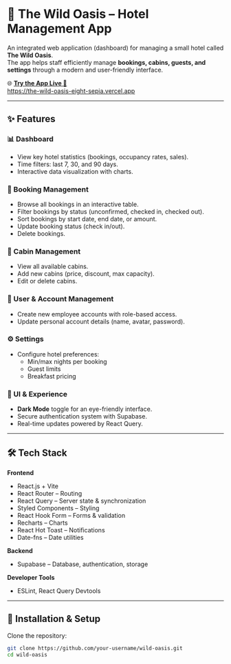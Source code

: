 # 🏨 The Wild Oasis – Hotel Management App

An integrated web application (dashboard) for managing a small hotel called **The Wild Oasis**.  
The app helps staff efficiently manage **bookings, cabins, guests, and settings** through a modern and user-friendly interface.

🌐 **[Try the App Live 🚀](#)**  
https://the-wild-oasis-eight-sepia.vercel.app

---

## ✨ Features

### 📊 Dashboard
- View key hotel statistics (bookings, occupancy rates, sales).
- Time filters: last 7, 30, and 90 days.
- Interactive data visualization with charts.

### 📝 Booking Management
- Browse all bookings in an interactive table.
- Filter bookings by status (unconfirmed, checked in, checked out).
- Sort bookings by start date, end date, or amount.
- Update booking status (check in/out).
- Delete bookings.

### 🏡 Cabin Management
- View all available cabins.
- Add new cabins (price, discount, max capacity).
- Edit or delete cabins.

### 👤 User & Account Management
- Create new employee accounts with role-based access.
- Update personal account details (name, avatar, password).

### ⚙️ Settings
- Configure hotel preferences:
  - Min/max nights per booking
  - Guest limits
  - Breakfast pricing

### 🌙 UI & Experience
- **Dark Mode** toggle for an eye-friendly interface.
- Secure authentication system with Supabase.
- Real-time updates powered by React Query.

---

## 🛠️ Tech Stack

**Frontend**
- React.js + Vite
- React Router – Routing
- React Query – Server state & synchronization
- Styled Components – Styling
- React Hook Form – Forms & validation
- Recharts – Charts
- React Hot Toast – Notifications
- Date-fns – Date utilities

**Backend**
- Supabase – Database, authentication, storage

**Developer Tools**
- ESLint, React Query Devtools

---

## 🚀 Installation & Setup

Clone the repository:

```bash
git clone https://github.com/your-username/wild-oasis.git
cd wild-oasis
